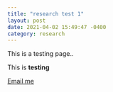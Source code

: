 ```yaml
---
title: "research test 1"
layout: post
date: 2021-04-02 15:49:47 -0400
category: research
---
```


This is a testing page..

This is **testing**

[Email me](https://gmail.com)
